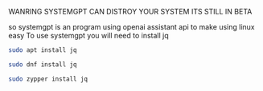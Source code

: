WANRING SYSTEMGPT CAN DISTROY YOUR SYSTEM ITS STILL IN BETA

so systemgpt is an program using openai assistant api to make using linux easy 
To use systemgpt you will need to install jq 
```bash
sudo apt install jq
```
```bash
sudo dnf install jq
```
```bash
sudo zypper install jq
```
